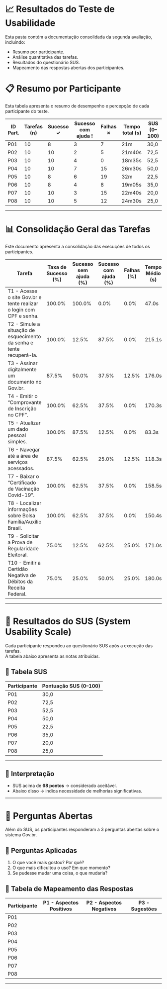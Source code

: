 # 📈 Resultados do Teste de Usabilidade

Esta pasta contém a documentação consolidada da segunda avaliação, incluindo:
- Resumo por participante.
- Análise quantitativa das tarefas.
- Resultados do questionário SUS.
- Mapeamento das respostas abertas dos participantes.

# 📋 Resumo por Participante

Esta tabela apresenta o resumo de desempenho e percepção de cada participante do teste.

| ID Part. | Tarefas (n) | Sucesso ✓ | Sucesso com ajuda ! | Falhas ✗ | Tempo total (s) | SUS (0–100) |
|----------|-------------|-----------|---------------------|----------|-----------------|-------------|
| P01      | 10          |    8       |           3          |    7     |     21m            |    30,0         |
| P02      | 10          |     10      |       2              |     5     |      21m40s           |    72,5         |
| P03      | 10          |    10       |       4              |     0     |      18m35s           |      52,5       |
| P04      | 10          |     10      |   7                  | 15         |    26m30s             |     50,0        |
| P05      | 10          |    8       |         6            |       19   |       32m          |   22,5          |
| P06      | 10          |    8       |        4             |    8      |        19m05s         |     35,0        |
| P07      | 10          |     10      |       3              |     15     |       22m40s          |    20,0         |
| P08      | 10          |    10       |     5                |     12     |        24m30s         |     25,0       |


---


# 📊 Consolidação Geral das Tarefas

Este documento apresenta a consolidação das execuções de todos os participantes.

| Tarefa | Taxa de Sucesso (%) | Sucesso sem ajuda (%) | Sucesso com ajuda (%) | Falhas (%) | Tempo Médio (s) | Erros Médios | Ajuda Média |
|--------|----------------------|------------------------|-----------------------|------------|-----------------|--------------|-------------|
| T1 - Acesse o site Gov.br e tente realizar o login com CPF e senha.     | 100.0%              | 100.0%                | 0.0%                  | 0.0%       | 47.0s           | 0.25         | 0.00        |
| T2 - Simule a situação de esquecimento da senha e tente recuperá-la.    | 100.0%              | 12.5%                 | 87.5%                 | 0.0%       | 215.1s          | 0.88         | 0.88        |
| T3 - Assinar digitalmente um documento no Gov.br.    | 87.5%               | 50.0%                 | 37.5%                 | 12.5%      | 176.0s          | 0.75         | 0.63        |
| T4 - Emitir o “Comprovante de Inscrição no CPF”.     | 100.0%              | 62.5%                 | 37.5%                 | 0.0%       | 170.3s          | 1.13         | 0.75        |
| T5 - Atualizar um dado pessoal simples.     | 100.0%              | 87.5%                 | 12.5%                 | 0.0%       | 83.3s           | 0.13         | 0.13        |
| T6 - Navegar até a área de serviços acessados.    | 87.5%               | 62.5%                 | 25.0%                 | 12.5%      | 118.3s          | 1.00         | 0.38        |
| T7 - Baixar o “Certificado de Vacinação Covid-19”.     | 100.0%              | 62.5%                 | 37.5%                 | 0.0%       | 158.5s          | 0.63         | 0.25        |
| T8 - Localizar informações sobre Bolsa Família/Auxílio Brasil.    | 100.0%              | 62.5%                 | 37.5%                 | 0.0%       | 150.4s          | 1.00         | 0.75        |
| T9 - Solicitar a Prova de Regularidade Eleitoral.    | 75.0%               | 12.5%                 | 62.5%                 | 25.0%      | 171.0s          | 1.25         | 1.38        |
| T10 - Emitir a Certidão Negativa de Débitos da Receita Federal.    | 75.0%               | 25.0%                 | 50.0%                 | 25.0%      | 180.0s          | 1.25         | 0.50        |

---
 

# 📝 Resultados do SUS (System Usability Scale)

Cada participante respondeu ao questionário SUS após a execução das tarefas.  
A tabela abaixo apresenta as notas atribuídas.

## 📌 Tabela SUS
| Participante | Pontuação SUS (0–100)  |
|--------------|------------------------|
| P01          |        30,0                |
| P02          |         72,5               |
| P03          |         52,5               |
| P04          |            50,0            |
| P05          |            22,5            |
| P06          |            35,0            |
| P07          |             20,0           |
| P08          |               25,0         |

---

## 📌 Interpretação
- SUS acima de **68 pontos** → considerado aceitável.  
- Abaixo disso → indica necessidade de melhorias significativas.


---

 
# 💬 Perguntas Abertas

Além do SUS, os participantes responderam a 3 perguntas abertas sobre o sistema Gov.br.

## 📌 Perguntas Aplicadas
1. O que você mais gostou? Por quê?  
2. O que mais dificultou o uso? Em que momento? 
3. Se pudesse mudar uma coisa, o que mudaria? 

## 📌 Tabela de Mapeamento das Respostas
| Participante | P1 - Aspectos Positivos | P2 - Aspectos Negativos | P3 - Sugestões |
|--------------|--------------------------|--------------------------|----------------|
| P01          |                          |                          |                |
| P02          |                          |                          |                |
| P03          |                          |                          |                |
| P04          |                          |                          |                |
| P05          |                          |                          |                |
| P06          |                          |                          |                |
| P07          |                          |                          |                |
| P08          |                          |                          |                |

---




